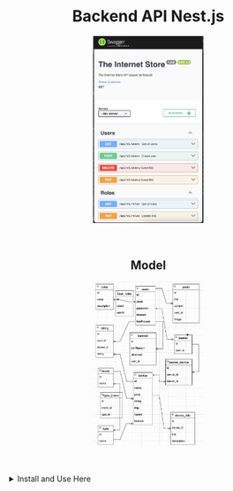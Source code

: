 <div align="center">
  <h1>Backend API Nest.js</h1>
  <p>
    <img src="./.github/img/swagger_doc.png" width="200" alt="Test" />
  </p>

  <br/>

  <h2>Model</h2>
  <p>
    <img src="./.github/img/model.png" width="200" alt="Test" />
  </p>

</div>
  <br/>
  <br/>

  <details>
  <summary>Install and Use Here</summary>

### PostgreSQL should be installed, and launched

### DB should be created (see .env)

## Installation

```bash
$ npm install
```

## launch

```bash
#  watch mode
$ npm start

# development
$ npm run start:dev

# production mode
$ npm run start:prod
```

## Test

```bash
# unit tests
$ npm run test

# e2e tests
$ npm run test:e2e

# test coverage
$ npm run test:cov
```

</details>
